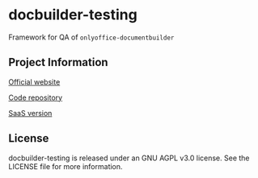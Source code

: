 # docbuilder-testing

Framework for QA of `onlyoffice-documentbuilder`

## Project Information

[Official website](https://www.onlyoffice.com)

[Code repository](https://github.com/ONLYOFFICE/doc-builder-testing "https://github.com/ONLYOFFICE/doc-builder-testing")

[SaaS version](https://www.onlyoffice.com)

## License

docbuilder-testing is released under an GNU AGPL v3.0 license.
See the LICENSE file for more information.
